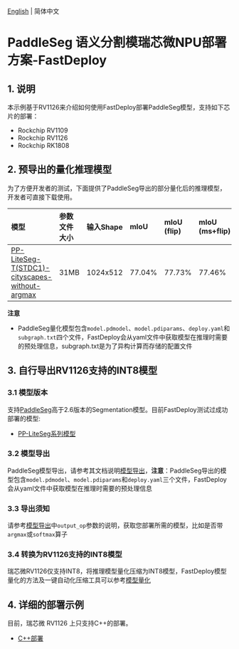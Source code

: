 [English](README.md) | 简体中文  

# PaddleSeg 语义分割模瑞芯微NPU部署方案-FastDeploy

## 1. 说明  
本示例基于RV1126来介绍如何使用FastDeploy部署PaddleSeg模型，支持如下芯片的部署：  
- Rockchip RV1109
- Rockchip RV1126
- Rockchip RK1808

## 2. 预导出的量化推理模型
为了方便开发者的测试，下面提供了PaddleSeg导出的部分量化后的推理模型，开发者可直接下载使用。

| 模型                              | 参数文件大小    |输入Shape |  mIoU | mIoU (flip) | mIoU (ms+flip) |
|:---------------------------------------------------------------- |:----- |:----- | :----- | :----- | :----- |
| [PP-LiteSeg-T(STDC1)-cityscapes-without-argmax](https://bj.bcebos.com/fastdeploy/models/rk1/ppliteseg.tar.gz)| 31MB  | 1024x512 | 77.04% | 77.73% | 77.46% |
**注意**
- PaddleSeg量化模型包含`model.pdmodel`、`model.pdiparams`、`deploy.yaml`和`subgraph.txt`四个文件，FastDeploy会从yaml文件中获取模型在推理时需要的预处理信息，subgraph.txt是为了异构计算而存储的配置文件

## 3. 自行导出RV1126支持的INT8模型  

### 3.1 模型版本  
支持[PaddleSeg](https://github.com/PaddlePaddle/PaddleSeg)高于2.6版本的Segmentation模型。目前FastDeploy测试过成功部署的模型:
- [PP-LiteSeg系列模型](https://github.com/PaddlePaddle/PaddleSeg/blob/develop/configs/pp_liteseg/README.md)

### 3.2 模型导出
PaddleSeg模型导出，请参考其文档说明[模型导出](https://github.com/PaddlePaddle/PaddleSeg/blob/develop/docs/model_export_cn.md)，**注意**：PaddleSeg导出的模型包含`model.pdmodel`、`model.pdiparams`和`deploy.yaml`三个文件，FastDeploy会从yaml文件中获取模型在推理时需要的预处理信息

### 3.3 导出须知  
请参考[模型导出](https://github.com/PaddlePaddle/PaddleSeg/blob/develop/docs/model_export_cn.md)中`output_op`参数的说明，获取您部署所需的模型，比如是否带`argmax`或`softmax`算子

### 3.4 转换为RV1126支持的INT8模型
瑞芯微RV1126仅支持INT8，将推理模型量化压缩为INT8模型，FastDeploy模型量化的方法及一键自动化压缩工具可以参考[模型量化](../../../quantize/README.md)

## 4. 详细的部署示例

目前，瑞芯微 RV1126 上只支持C++的部署。

- [C++部署](cpp)
